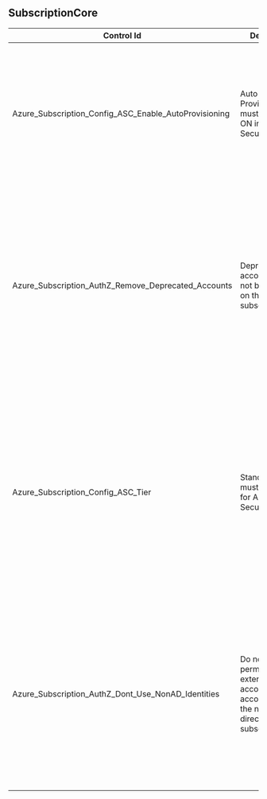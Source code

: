 ## SubscriptionCore

| Control Id | Description | API & Property | Logic |
|------------|-------------------------|----------------|-------|
| Azure_Subscription_Config_ASC_Enable_AutoProvisioning | Auto Provisioning must be set to ON in Azure Security Center. | <b>Used ARM API(s):</b><br>/subscriptions/{subscriptionId}/providers/Microsoft.Security/<br>autoProvisioningSettings/default?api-version=2017-08-01-preview<br><br><b>Used Property:</b><br>autoProvision | <b>Passed: </b><br>Auto Provisioning is enabled.<br><b>Failed: </b><br>Auto Provisioning is not enabled or if security center provider is not registered. |
| Azure_Subscription_AuthZ_Remove_Deprecated_Accounts | Deprecated/stale accounts must not be present on the subscription. | <b>Used ARM API to get role assignment at scope:</b> <br>/{scope}/providers/Microsoft.Authorization/roleAssignments?<br>api-version=2018-01-01-preview<br><b>Used Property:</b> principalId<br><br><b>Used PIM API to get role assignment:</b> /beta/privilegedAccess/azureResources/resources/<br>{uniquePIMIdentifier}/roleAssignments?$expand=subject,<br>roleDefinition($expand=resource)&$filter=(memberType%20ne%20'{filterCondition}')<br><b>Used Property:</b><br> subject/id<br><br><b>Used ARM API:</b><br>/subscriptions/{subscriptionId}/providers/Microsoft.Security<br>/assessments?api-version=2020-01-01<br><br><b>Used Property:</b><br>id, name, resourceDetails/Id, displayName, status/code, status, additionalData| <b>Passed: </b><br>No deprecated account is found at subscription scope (in both ASC and Reader scan).<br><b>Failed: </b><br>Deprecated account is found at subscription scope (in any one of ASC and Reader scan). |
| Azure_Subscription_Config_ASC_Tier | Standard tier must be enabled for Azure Security Center. | <b>Used ARM API:</b><br>/subscriptions/{subscriptionId}/providers/Microsoft.Security/<br>pricings?api-version=2018-06-01<br><br><b>Used Property:</b><br>pricingTier | <b>Passed: </b><br>All required resource types are configured with ASC standard tier.<br><b>Failed: </b><br>Any of resource types is not configured with ASC standard tier or if security center provider is not registered. |
| Azure_Subscription_AuthZ_Dont_Use_NonAD_Identities | Do not grant permissions to external accounts (i.e., accounts outside the native directory for the subscription). | <b>Used PIM API to get role assignment:</b><br> /beta/privilegedAccess/azureResources/resources/<br>{uniquePIMIdentifier}/roleAssignments?$expand=subject,<br>roleDefinition($expand=resource)&$filter=(memberType%20ne%20'{filterCondition}')<br><b>Used Property:</b><br>subject/principalName<br><br><b>Used ARM API to get classic role assignment:</b><br>subscriptions/{subscriptionId}/providers/Microsoft.Authorization<br>/classicAdministrators?api-version=2015-06-01<br><b>Used Property:</b><br> emailAddress | <b>Passed: </b><br>No external account is found at subscription scope.<br><b>Failed: </b><br>External account is found at subscription scope.<br><b>Verify: </b><br>RBAC result not found (sufficient data is not available for evaluation). |
